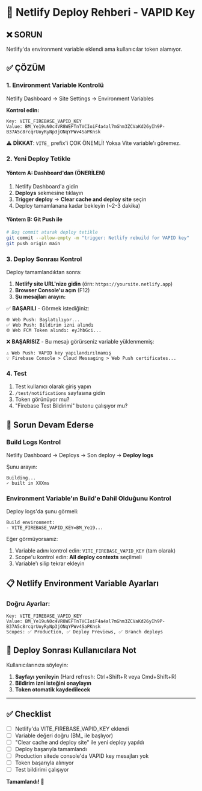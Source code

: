 # 🚀 Netlify Deploy Rehberi - VAPID Key

## ❌ SORUN
Netlify'da environment variable eklendi ama kullanıcılar token alamıyor.

## ✅ ÇÖZÜM

### 1. Environment Variable Kontrolü

Netlify Dashboard → Site Settings → Environment Variables

**Kontrol edin:**
```
Key: VITE_FIREBASE_VAPID_KEY
Value: BM_Ye19uN0c4VR8WEFTnTVCIoiF4a4al7mGhm3ZCVaKd26yIh9P-B37A5c8rcqrUoyRyNp3jONqYPWv4SaPKnsk
```

⚠️ **DİKKAT**: `VITE_` prefix'i ÇOK ÖNEMLİ! Yoksa Vite variable'ı göremez.

### 2. Yeni Deploy Tetikle

#### Yöntem A: Dashboard'dan (ÖNERİLEN)
1. Netlify Dashboard'a gidin
2. **Deploys** sekmesine tıklayın
3. **Trigger deploy** → **Clear cache and deploy site** seçin
4. Deploy tamamlanana kadar bekleyin (~2-3 dakika)

#### Yöntem B: Git Push ile
```bash
# Boş commit atarak deploy tetikle
git commit --allow-empty -m "trigger: Netlify rebuild for VAPID key"
git push origin main
```

### 3. Deploy Sonrası Kontrol

Deploy tamamlandıktan sonra:

1. **Netlify site URL'nize gidin** (örn: `https://yoursite.netlify.app`)
2. **Browser Console'u açın** (F12)
3. **Şu mesajları arayın:**

✅ **BAŞARILI** - Görmek istediğiniz:
```
🌐 Web Push: Başlatılıyor...
✅ Web Push: Bildirim izni alındı
🌐 Web FCM Token alındı: eyJhbGci...
```

❌ **BAŞARISIZ** - Bu mesajı görürseniz variable yüklenmemiş:
```
⚠️ Web Push: VAPID key yapılandırılmamış
💡 Firebase Console > Cloud Messaging > Web Push certificates...
```

### 4. Test

1. Test kullanıcı olarak giriş yapın
2. `/test/notifications` sayfasına gidin
3. Token görünüyor mu?
4. "Firebase Test Bildirimi" butonu çalışıyor mu?

## 🐛 Sorun Devam Ederse

### Build Logs Kontrol

Netlify Dashboard → Deploys → Son deploy → **Deploy logs**

Şunu arayın:
```
Building...
✓ built in XXXms
```

### Environment Variable'ın Build'e Dahil Olduğunu Kontrol

Deploy logs'da şunu görmeli:
```
Build environment:
- VITE_FIREBASE_VAPID_KEY=BM_Ye19...
```

Eğer görmüyorsanız:
1. Variable adını kontrol edin: `VITE_FIREBASE_VAPID_KEY` (tam olarak)
2. Scope'u kontrol edin: **All deploy contexts** seçilmeli
3. Variable'ı silip tekrar ekleyin

## 📋 Netlify Environment Variable Ayarları

### Doğru Ayarlar:
```
Key: VITE_FIREBASE_VAPID_KEY
Value: BM_Ye19uN0c4VR8WEFTnTVCIoiF4a4al7mGhm3ZCVaKd26yIh9P-B37A5c8rcqrUoyRyNp3jONqYPWv4SaPKnsk
Scopes: ✅ Production, ✅ Deploy Previews, ✅ Branch deploys
```

## 🔄 Deploy Sonrası Kullanıcılara Not

Kullanıcılarınıza söyleyin:
1. **Sayfayı yenileyin** (Hard refresh: Ctrl+Shift+R veya Cmd+Shift+R)
2. **Bildirim izni isteğini onaylayın**
3. **Token otomatik kaydedilecek**

---

## ✅ Checklist

- [ ] Netlify'da VITE_FIREBASE_VAPID_KEY eklendi
- [ ] Variable değeri doğru (BM_ ile başlıyor)
- [ ] "Clear cache and deploy site" ile yeni deploy yapıldı
- [ ] Deploy başarıyla tamamlandı
- [ ] Production sitede console'da VAPID key mesajları yok
- [ ] Token başarıyla alınıyor
- [ ] Test bildirimi çalışıyor

**Tamamlandı! 🎉**


